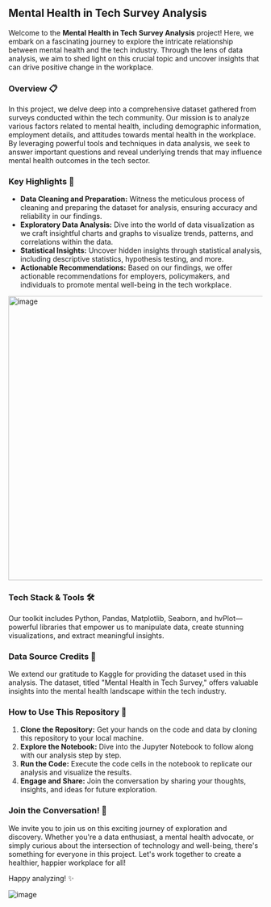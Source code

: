 ## Mental Health in Tech Survey Analysis

Welcome to the **Mental Health in Tech Survey Analysis** project! Here, we embark on a fascinating journey to explore the intricate relationship between mental health and the tech industry. Through the lens of data analysis, we aim to shed light on this crucial topic and uncover insights that can drive positive change in the workplace.

### Overview 📋

In this project, we delve deep into a comprehensive dataset gathered from surveys conducted within the tech community. Our mission is to analyze various factors related to mental health, including demographic information, employment details, and attitudes towards mental health in the workplace. By leveraging powerful tools and techniques in data analysis, we seek to answer important questions and reveal underlying trends that may influence mental health outcomes in the tech sector.

### Key Highlights 🌟

- **Data Cleaning and Preparation:** Witness the meticulous process of cleaning and preparing the dataset for analysis, ensuring accuracy and reliability in our findings.
- **Exploratory Data Analysis:** Dive into the world of data visualization as we craft insightful charts and graphs to visualize trends, patterns, and correlations within the data.
- **Statistical Insights:** Uncover hidden insights through statistical analysis, including descriptive statistics, hypothesis testing, and more.
- **Actionable Recommendations:** Based on our findings, we offer actionable recommendations for employers, policymakers, and individuals to promote mental well-being in the tech workplace.
<img width="563" alt="image" src="https://github.com/sanjanalad99/Mental-Health-in-Tech/assets/133920285/335cf34b-1d8e-49d6-9d5a-74cbfcbbbd4f">


### Tech Stack & Tools 🛠️

Our toolkit includes Python, Pandas, Matplotlib, Seaborn, and hvPlot—powerful libraries that empower us to manipulate data, create stunning visualizations, and extract meaningful insights.

### Data Source Credits 🙏

We extend our gratitude to Kaggle for providing the dataset used in this analysis. The dataset, titled "Mental Health in Tech Survey," offers valuable insights into the mental health landscape within the tech industry.

### How to Use This Repository 🚀

1. **Clone the Repository:** Get your hands on the code and data by cloning this repository to your local machine.
2. **Explore the Notebook:** Dive into the Jupyter Notebook to follow along with our analysis step by step.
3. **Run the Code:** Execute the code cells in the notebook to replicate our analysis and visualize the results.
4. **Engage and Share:** Join the conversation by sharing your thoughts, insights, and ideas for future exploration.

### Join the Conversation! 💬

We invite you to join us on this exciting journey of exploration and discovery. Whether you're a data enthusiast, a mental health advocate, or simply curious about the intersection of technology and well-being, there's something for everyone in this project. Let's work together to create a healthier, happier workplace for all!

Happy analyzing! ✨



![image](https://github.com/sanjanalad99/Mental-Health-in-Tech/assets/133920285/246dc91d-37f8-481e-8708-d3525e21e75e)

